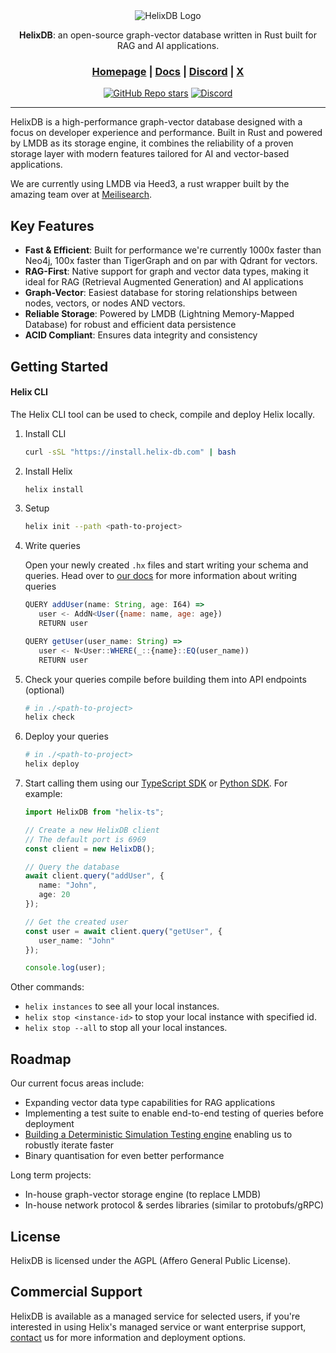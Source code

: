 <div align="center">

<picture>
  <img src="/docs/full_logo.png" alt="HelixDB Logo">
</picture>

<b>HelixDB</b>: an open-source graph-vector database written in Rust built for RAG and AI applications.

<h3>
  <a href="https://helix-db.com">Homepage</a> |
  <a href="https://docs.helix-db.com">Docs</a> |
  <a href="https://discord.gg/2stgMPr5BD">Discord</a> |
  <a href="https://x.com/hlx_db">X</a>
</h3>

[![GitHub Repo stars](https://img.shields.io/github/stars/HelixDB/helix-db)](https://github.com/HelixDB/helix-db/stargazers)
[![Discord](https://img.shields.io/discord/1354148209005559819)](https://discord.gg/2stgMPr5BD)

</div>

<hr>

HelixDB is a high-performance graph-vector database  designed with a focus on developer experience and performance. Built in Rust and powered by LMDB as its storage engine, it combines the reliability of a proven storage layer with modern features tailored for AI and vector-based applications.

We are currently using LMDB via Heed3, a rust wrapper built by the amazing team over at [Meilisearch](https://github.com/meilisearch/heed).

## Key Features
- **Fast & Efficient**: Built for performance we're currently 1000x faster than Neo4j, 100x faster than TigerGraph and on par with Qdrant for vectors.
- **RAG-First**: Native support for graph and vector data types, making it ideal for RAG (Retrieval Augmented Generation) and AI applications
- **Graph-Vector**: Easiest database for storing relationships between nodes, vectors, or nodes AND vectors.
- **Reliable Storage**: Powered by LMDB (Lightning Memory-Mapped Database) for robust and efficient data persistence
- **ACID Compliant**: Ensures data integrity and consistency

## Getting Started
#### Helix CLI
The Helix CLI tool can be used to check, compile and deploy Helix locally.

1. Install CLI

   ```bash
   curl -sSL "https://install.helix-db.com" | bash
   ```

2. Install Helix

   ```bash
   helix install
   ```

3. Setup

   ```bash
   helix init --path <path-to-project>
   ```

4. Write queries

   Open your newly created `.hx` files and start writing your schema and queries.
   Head over to [our docs](https://docs.helix-db.com/introduction/cookbook/basic) for more information about writing queries
   ```js
   QUERY addUser(name: String, age: I64) =>
      user <- AddN<User({name: name, age: age})
      RETURN user

   QUERY getUser(user_name: String) =>
      user <- N<User::WHERE(_::{name}::EQ(user_name))
      RETURN user
   ```

6. Check your queries compile before building them into API endpoints (optional)

   ```bash
   # in ./<path-to-project>
   helix check
   ```

7. Deploy your queries

   ```bash
   # in ./<path-to-project>
   helix deploy
   ```
8. Start calling them using our [TypeScript SDK](https://github.com/HelixDB/helix-ts) or [Python SDK](https://github.com/HelixDB/helix-py). For example:
   ```typescript
   import HelixDB from "helix-ts";

   // Create a new HelixDB client
   // The default port is 6969
   const client = new HelixDB();

   // Query the database
   await client.query("addUser", {
      name: "John",
      age: 20
   });

   // Get the created user
   const user = await client.query("getUser", {
      user_name: "John"
   });

   console.log(user);
   ```


Other commands:

- `helix instances` to see all your local instances.
- `helix stop <instance-id>` to stop your local instance with specified id.
- `helix stop --all` to stop all your local instances.

## Roadmap
Our current focus areas include:

- Expanding vector data type capabilities for RAG applications
- Implementing a test suite to enable end-to-end testing of queries before deployment
- [Building a Deterministic Simulation Testing engine](docs/simulation-testing.md) enabling us to robustly iterate faster
- Binary quantisation for even better performance

Long term projects:
- In-house graph-vector storage engine (to replace LMDB)
- In-house network protocol & serdes libraries (similar to protobufs/gRPC)

## License
HelixDB is licensed under the AGPL (Affero General Public License).

## Commercial Support
HelixDB is available as a managed service for selected users, if you're interested in using Helix's managed service or want enterprise support, [contact](mailto:founders@helix-db.com) us for more information and deployment options.
